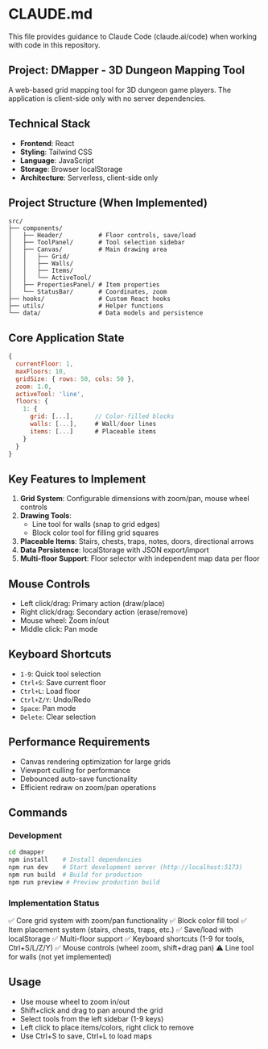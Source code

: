 # CLAUDE.md

This file provides guidance to Claude Code (claude.ai/code) when working with code in this repository.

## Project: DMapper - 3D Dungeon Mapping Tool

A web-based grid mapping tool for 3D dungeon game players. The application is client-side only with no server dependencies.

## Technical Stack
- **Frontend**: React
- **Styling**: Tailwind CSS
- **Language**: JavaScript
- **Storage**: Browser localStorage
- **Architecture**: Serverless, client-side only

## Project Structure (When Implemented)
```
src/
├── components/
│   ├── Header/          # Floor controls, save/load
│   ├── ToolPanel/       # Tool selection sidebar
│   ├── Canvas/          # Main drawing area
│   │   ├── Grid/
│   │   ├── Walls/
│   │   ├── Items/
│   │   └── ActiveTool/
│   ├── PropertiesPanel/ # Item properties
│   └── StatusBar/       # Coordinates, zoom
├── hooks/               # Custom React hooks
├── utils/               # Helper functions
└── data/                # Data models and persistence
```

## Core Application State
```javascript
{
  currentFloor: 1,
  maxFloors: 10,
  gridSize: { rows: 50, cols: 50 },
  zoom: 1.0,
  activeTool: 'line',
  floors: {
    1: {
      grid: [...],      // Color-filled blocks
      walls: [...],     # Wall/door lines
      items: [...]      # Placeable items
    }
  }
}
```

## Key Features to Implement
1. **Grid System**: Configurable dimensions with zoom/pan, mouse wheel controls
2. **Drawing Tools**: 
   - Line tool for walls (snap to grid edges)
   - Block color tool for filling grid squares
3. **Placeable Items**: Stairs, chests, traps, notes, doors, directional arrows
4. **Data Persistence**: localStorage with JSON export/import
5. **Multi-floor Support**: Floor selector with independent map data per floor

## Mouse Controls
- Left click/drag: Primary action (draw/place)
- Right click/drag: Secondary action (erase/remove)
- Mouse wheel: Zoom in/out
- Middle click: Pan mode

## Keyboard Shortcuts
- `1-9`: Quick tool selection
- `Ctrl+S`: Save current floor
- `Ctrl+L`: Load floor
- `Ctrl+Z/Y`: Undo/Redo
- `Space`: Pan mode
- `Delete`: Clear selection

## Performance Requirements
- Canvas rendering optimization for large grids
- Viewport culling for performance
- Debounced auto-save functionality
- Efficient redraw on zoom/pan operations

## Commands

### Development
```bash
cd dmapper
npm install    # Install dependencies
npm run dev    # Start development server (http://localhost:5173)
npm run build  # Build for production
npm run preview # Preview production build
```

### Implementation Status
✅ Core grid system with zoom/pan functionality
✅ Block color fill tool 
✅ Item placement system (stairs, chests, traps, etc.)
✅ Save/load with localStorage
✅ Multi-floor support
✅ Keyboard shortcuts (1-9 for tools, Ctrl+S/L/Z/Y)
✅ Mouse controls (wheel zoom, shift+drag pan)
⚠️ Line tool for walls (not yet implemented)

## Usage
- Use mouse wheel to zoom in/out
- Shift+click and drag to pan around the grid
- Select tools from the left sidebar (1-9 keys)
- Left click to place items/colors, right click to remove
- Use Ctrl+S to save, Ctrl+L to load maps